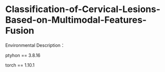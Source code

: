 # Classification-of-Cervical-Lesions-Based-on-Multimodal-Features-Fusion

Environmental Description：

ptyhon == 3.8.16

torch == 1.10.1
